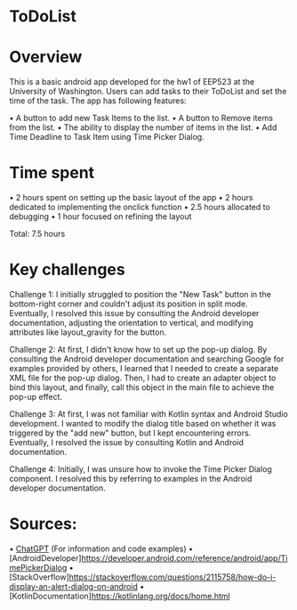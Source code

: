 # ToDoList

Overview
===

This is a basic android app developed for the hw1 of EEP523 at the University of Washington. Users can add tasks to their ToDoList and set the time of the task. The app has following features: 

• A button to add new Task Items to the list.
• A button to Remove items from the list.
• The ability to display the number of items in the list.
• Add Time Deadline to Task Item using Time Picker Dialog.

Time spent
===
• 2 hours spent on setting up the basic layout of the app
• 2 hours dedicated to implementing the onclick function
• 2.5 hours allocated to debugging
• 1 hour focused on refining the layout

Total: 7.5 hours

Key challenges
===
Challenge 1:
I initially struggled to position the "New Task" button in the bottom-right corner and couldn't adjust its position in split mode. Eventually, I resolved this issue by consulting the Android developer documentation, adjusting the orientation to vertical, and modifying attributes like layout_gravity for the button.

Challenge 2:
At first, I didn't know how to set up the pop-up dialog. By consulting the Android developer documentation and searching Google for examples provided by others, I learned that I needed to create a separate XML file for the pop-up dialog. Then, I had to create an adapter object to bind this layout, and finally, call this object in the main file to achieve the pop-up effect.

Challenge 3:
At first, I was not familiar with Kotlin syntax and Android Studio development. I wanted to modify the dialog title based on whether it was triggered by the "add new" button, but I kept encountering errors. Eventually, I resolved the issue by consulting Kotlin and Android documentation.

Challenge 4:
Initially, I was unsure how to invoke the Time Picker Dialog component. I resolved this by referring to examples in the Android developer documentation.


Sources:
===

• [ChatGPT](https://chat.openai.com/) (For information and code examples)
• [AndroidDeveloper]https://developer.android.com/reference/android/app/TimePickerDialog
• [StackOverflow]https://stackoverflow.com/questions/2115758/how-do-i-display-an-alert-dialog-on-android
• [KotlinDocumentation]https://kotlinlang.org/docs/home.html